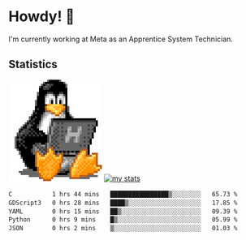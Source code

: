 # Howdy! :penguin:
I'm currently working at Meta as an Apprentice System Technician.

## Statistics

![Tux Pengiun!](tux-linux-penguin.gif)
[![my stats](https://github-readme-stats.vercel.app/api?username=benlodz&showing_icons=true&theme=tokyonight)](https://github.com/anuraghazra/github-readme-stats)

<!-- [![Top Langs](https://github-readme-stats.vercel.app/api/top-langs/?username=benlodz&layout=compact)](https://github.com/anuraghazra/github-readme-stats) ---> 

<!--START_SECTION:waka-->

```txt
C           1 hrs 44 mins   ████████████████▒░░░░░░░░   65.73 %
GDScript3   0 hrs 28 mins   ████▒░░░░░░░░░░░░░░░░░░░░   17.85 %
YAML        0 hrs 15 mins   ██▒░░░░░░░░░░░░░░░░░░░░░░   09.39 %
Python      0 hrs 9 mins    █▒░░░░░░░░░░░░░░░░░░░░░░░   05.99 %
JSON        0 hrs 2 mins    ▒░░░░░░░░░░░░░░░░░░░░░░░░   01.03 %
```

<!--END_SECTION:waka-->
<!--
**benlodz/benlodz** is a ✨ _special_ ✨ repository because its `README.md` (this file) appears on your GitHub profile.

Here are some ideas to get you started:

- 🔭 I’m currently working on ...
- 🌱 I’m currently learning ...
- 👯 I’m looking to collaborate on ...
- 🤔 I’m looking for help with ...
- 💬 Ask me about ...
- 📫 How to reach me: ...
- 😄 Pronouns: ...
- ⚡ Fun fact: ...
-->
